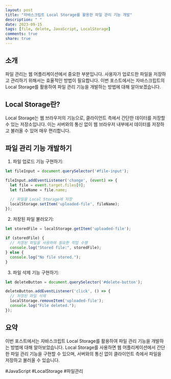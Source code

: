 ```yaml
---
layout: post
title: "자바스크립트 Local Storage를 활용한 파일 관리 기능 개발"
description: " "
date: 2023-09-15
tags: [file, delete, JavaScript, LocalStorage]
comments: true
share: true
---
```


## 소개

파일 관리는 웹 어플리케이션에서 중요한 부분입니다. 사용자가 업로드한 파일을 저장하고 관리하기 위해서는 효율적인 방법이 필요합니다. 이번 포스트에서는 자바스크립트의 Local Storage를 활용하여 파일 관리 기능을 개발하는 방법에 대해 알아보겠습니다.

## Local Storage란?

Local Storage는 웹 브라우저의 기능으로, 클라이언트 측에서 간단한 데이터를 저장할 수 있는 저장소입니다. 이는 서버와의 통신 없이 웹 브라우저 내부에서 데이터를 저장하고 불러올 수 있어 매우 편리합니다.

## 파일 관리 기능 개발하기

1. 파일 업로드 기능 구현하기:
```javascript
let fileInput = document.querySelector('#file-input');

fileInput.addEventListener('change', (event) => {
  let file = event.target.files[0];
  let fileName = file.name;

  // 파일을 Local Storage에 저장
  localStorage.setItem('uploaded-file', fileName);
});
```

2. 저장된 파일 불러오기:
```javascript
let storedFile = localStorage.getItem('uploaded-file');

if (storedFile) {
  // 저장된 파일을 사용하여 필요한 작업 수행
  console.log("Stored file:", storedFile);
} else {
  console.log("No file stored.");
}
```

3. 파일 삭제 기능 구현하기:
```javascript
let deleteButton = document.querySelector('#delete-button');

deleteButton.addEventListener('click', () => {
  // 저장된 파일 삭제
  localStorage.removeItem('uploaded-file');
  console.log("File deleted.");
});
```

## 요약

이번 포스트에서는 자바스크립트 Local Storage를 활용하여 파일 관리 기능을 개발하는 방법에 대해 알아보았습니다. Local Storage를 사용하면 웹 어플리케이션에서 간단한 파일 관리 기능을 구현할 수 있으며, 서버와의 통신 없이 클라이언트 측에서 파일을 저장하고 불러올 수 있습니다.

#JavaScript #LocalStorage #파일관리